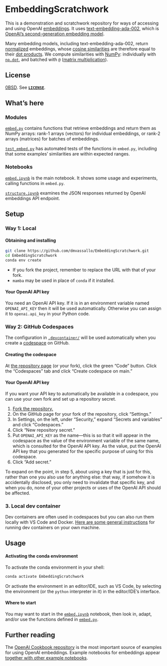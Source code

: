 <!-- SPDX-License-Identifier: 0BSD -->

# EmbeddingScratchwork

This is a demonstration and scratchwork repository for ways of accessing and
using OpenAI
[embeddings](https://platform.openai.com/docs/guides/embeddings/what-are-embeddings).
It uses
[text-embedding-ada-002](https://platform.openai.com/docs/guides/embeddings/embedding-models),
which is [OpenAI’s second-generation embedding
model](https://openai.com/blog/new-and-improved-embedding-model).

Many embedding models, including text-embedding-ada-002, return
[normalized](https://en.wikipedia.org/wiki/Unit_vector) embeddings, whose
[cosine similarities](https://en.wikipedia.org/wiki/Cosine_similarity) are
therefore equal to their [dot
products](https://en.wikipedia.org/wiki/Dot_product). We compute similarities
with [NumPy](https://numpy.org/): individually with
[`np.dot`](https://numpy.org/doc/stable/reference/generated/numpy.dot.html),
and batched with
[`@`](https://numpy.org/doc/stable/reference/routines.linalg.html#the-operator)
([matrix
multiplication](https://numpy.org/doc/stable/reference/generated/numpy.matmul.html)).

## License

[0BSD](https://spdx.org/licenses/0BSD.html). See [**`LICENSE`**](LICENSE).

## What’s here

### Modules

[`embed.py`](embed.py) contains functions that retrieve embeddings and return
them as NumPy arrays: rank-1 arrays (vectors) for individual embeddings, or
rank-2 arrays (matrices) for batches of embeddings.

[`test_embed.py`](test_embed.py) has automated tests of the functions in
`embed.py`, including that some examples’ similarities are within expected
ranges.

### Notebooks

[`embed.ipynb`](embed.ipynb) is the main notebook. It shows some usage and
experiments, calling functions in `embed.py`.

[`structure.ipynb`](structure.ipynb) examines the JSON responses returned by
OpenAI embeddings API endpoint.

## Setup

### Way 1: Local

#### Obtaining and installing

```sh
git clone https://github.com/dmvassallo/EmbeddingScratchwork.git
cd EmbeddingScratchwork
conda env create
```

- If you fork the project, remember to replace the URL with that of your fork.
- `mamba` may be used in place of `conda` if it installed.

#### Your OpenAI API key

You need an OpenAI API key. If it is in an environment variable named
`OPENAI_API_KEY` then it will be used automatically. Otherwise you can assign
it to `openai.api_key` in your Python code.

### Way 2: GitHub Codespaces

The configuration in [`.devcontainer/`](.devcontainer/) will be used
automatically when you create a
[codespace](https://github.com/features/codespaces) on GitHub.

#### Creating the codespace

At [the repository
page](https://github.com/dmvassallo/EmbeddingScratchwork.git) (or your fork),
click the green “Code” button. Click the “Codespaces” tab and click “Create
codespace on main.”

#### Your OpenAI API key

If you want your API key to automatically be available in a codespace, you can
use your own fork and set up a repository secret.

1. [Fork the
   repository.](https://docs.github.com/en/get-started/quickstart/fork-a-repo)
2. On the GitHub page for your fork of the repository, click “Settings.”
3. In Settings, on the left, under “Security,” expand “Secrets and variables”
   and click “Codespaces.”
4. Click “New repository secret.”
5. Put `OPENAI_API_KEY` as the name—this is so that it will appear in the
   codespace as the value of the environment variable of the same name, which
   is consulted for the OpenAI API key. As the value, put the OpenAI API key
   that you generated for the specific purpose of using for this codespace.
6. Click “Add secret.”

To expand on the point, in step 5, about using a key that is just for this,
rather than one you also use for anything else: that way, if somehow it is
accidentally disclosed, you only need to invalidate that specific key, and when
you do, none of your other projects or uses of the OpenAI API should be
affected.

### 3. Local dev container

Dev containers are often used in codespaces but you can also run them locally
with VS Code and Docker. [Here are some general
instructions](https://code.visualstudio.com/docs/devcontainers/tutorial) for
running dev containers on your own machine.

<!-- TODO: Expand the "3. Local dev container" subsection considerably. -->

## Usage

#### Activating the conda environment

To activate the conda environment in your shell:

```sh
conda activate EmbeddingScratchwork
```

Or activate the environment in an editor/IDE, such as VS Code, by selecting the
environment (or the `python` interpreter in it) in the editor/IDE’s interface.

#### Where to start

You may want to start in the [`embed.ipynb`](embed.ipynb) notebook, then look
in, adapt, and/or use the functions defined in [`embed.py`](embed.py).

## Further reading

The [OpenAI Cookbook repository](https://github.com/openai/openai-cookbook) is
the most important source of examples for using OpenAI embeddings. Example
notebooks for embeddings appear [together with other example
notebooks](https://github.com/openai/openai-cookbook/tree/main/examples).
